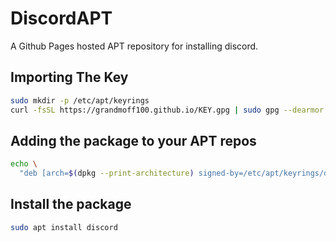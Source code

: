 # DiscordAPT
A Github Pages hosted APT repository for installing discord.


## Importing The Key

```bash
sudo mkdir -p /etc/apt/keyrings
curl -fsSL https://grandmoff100.github.io/KEY.gpg | sudo gpg --dearmor --output /etc/apt/keyrings/discordapt.gpg
```

## Adding the package to your APT repos

```bash
echo \
  "deb [arch=$(dpkg --print-architecture) signed-by=/etc/apt/keyrings/discordapt.gpg] https://grandmoff100.github.io/ /" | sudo tee /etc/apt/sources.list.d/discordapt.list > /dev/null
```

## Install the package
```bash
sudo apt install discord
```
